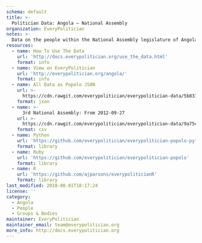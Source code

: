 ```yaml
---
schema: default
title: >-
  Politician Data: Angola — National Assembly
organization: EveryPolitician
notes: >-
  Data on the people within the National Assembly legislature of Angola.
resources:
  - name: How To Use The Data
    url: 'http://docs.everypolitician.org/use_the_data.html'
    format: info
  - name: View on EveryPolitician
    url: 'http://everypolitician.org/angola/'
    format: info
  - name: All Data as Popolo JSON
    url: >-
      https://cdn.rawgit.com/everypolitician/everypolitician-data/5b8313956f515375c8f89edfb39ee5ca94a5d22b/data/Angola/National_Assembly/ep-popolo-v1.0.json
    format: json
  - name: >-
      3rd National Assembly: From 2012-09-27
    url: >-
      https://cdn.rawgit.com/everypolitician/everypolitician-data/9a75c94fb3f01a45e5616242dec9743ba96f137f/data/Angola/National_Assembly/term-3.csv
    format: csv
  - name: Python
    url: 'https://github.com/everypolitician/everypolitician-popolo-python'
    format: library
  - name: Ruby
    url: 'https://github.com/everypolitician/everypolitician-popolo'
    format: library
  - name: R
    url: 'https://github.com/ajparsons/everypoliticianR'
    format: library
last_modified: 2018-08-01T10:17:24
license: ''
category:
  - Angola
  - People
  - Groups & Bodies
maintainer: EveryPolitician
maintainer_email: team@everypolitician.org
more_info: http://docs.everypolitician.org
---
```

